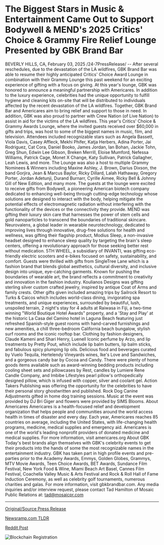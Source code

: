 # The Biggest Stars in Music & Entertainment Came Out to Support Bodywell & MEND's 2025 Critics' Choice & Grammy Fire Relief Lounge Presented by GBK Brand Bar

BEVERLY HILLS, CA, February 03, 2025 /24-7PressRelease/ -- After several reschedules, due to the devastation of the LA wildfires, GBK Brand Bar was able to resume their highly anticipated Critics' Choice Award Lounge in combination with their Grammy Lounge this past weekend for an exciting experience of gifting with a focus on giving. At this year's lounge, GBK was honored to announce a meaningful partnership with Americares. In addition to the luxury experience, celebrities had the unique opportunity to fulfill hygiene and cleaning kits on-site that will be distributed to individuals affected by the recent devastation of the LA wildfires. Together, GBK Brand Bar and Americares aim to bring relief and support to those in need. In addition, GBK was also proud to partner with Crew Nation (of Live Nation) to assist in aid for the victims of the LA wildfires.  This year's Critics' Choice & Grammy Awards Lounge, where the invited guests received over $60,000 in gifts and trips, was host to some of the biggest names in music, film, and television. Attendees included recognizable stars such as Angela Bassett, Viola Davis, Casey Affleck, Mekhi Phifer, Katja Herbers, Adina Porter, Jai Rodriguez, Cat Cora, Daniel Booko, James Jordan, Ian Bohan, Jackie Tohn, Greg Shun, Edwin Lee Gibson, Breken Merrill, Eloise Mumford, Nefessa Williams, Patrick Cage, Monet X Change, Katy Sullivan, Patrick Gallagher, Leah Lewis, and more. The Lounge was also a host to multiple Grammy Nominees & Winners including Maxine Ashley, J. Brown, Darius Dixson, the band Gorjira, Jean & Marcus Baylor, Ricky Dillard, Lalah Hathaway, Gregory Porter, Jordan Adetunji, Durand Burnarr, Cyrille Aimee, Ricky Bell & Johnny Gill of New Edition, and many more.   The guests at the lounge were excited to receive gifts from Bodywell, a pioneering American biotech company dedicated to enhancing well-being through cutting-edge technology whose solutions are designed to interact with the body, helping mitigate the potential effects of electromagnetic radiation without interfering with the functionality of the devices or the connectivity they provide. MEND was gifting their luxury skin care that harnesses the power of stem cells and gold nanoparticles to transcend the boundaries of traditional skincare. Neurovalens, a global leader in wearable neurotechnology, dedicated to improving lives through innovative, drug-free solutions for health and wellness, was gifting their flagship product, Modius Sleep, a non-invasive headset designed to enhance sleep quality by targeting the brain's sleep centers, offering a revolutionary approach for those seeking better rest without medication. 5TH WHEEL, a subsidiary of INVANTI, was gifting eco-friendly electric scooters and e-bikes focused on safety, sustainability, and comfort. Guests were thrilled with gifts from SingleTree Lane which is a fashion brand that blends global aesthetics, cultural diversity, and inclusive design into unique, eye-catching garments. Known for pushing the boundaries of wearable art, the brand reflects a commitment to creativity and innovation in the fashion industry. Koulianos Designs was gifting sterling silver custom crafted jewelry, inspired by antique Coat of Arms and family crests.  Other gifts given included amazing trips by Sailrock Resort to Turks & Caicos which includes world-class dining, invigorating spa treatments, and unique experiences, surrounded by beautiful, lush, unspoiled terrain, 2 night's stay for 4 adults at Raiwasa in Fiji, a two-time winning "World Boutique Hotel Awards" property, and a 'Stay and Play' at the historic La Casa del Camino hotel in Laguna Beach featuring just refreshed Spanish-style guest rooms with hand-carved furnishings and new amenities, a chill three-bedroom California beach bungalow, stylish surf rooms and the iconic rooftop bar. Clothing by fashion designers, Claude Kameni and Shari Henry, Luenell Iconic perfume by Arzo, and lip treatments by Pretty Pout, which include lip balm butters, lip balm sticks, and fabulous spicy plumping lip oils. Delicious food and beverages curated by Vuelo Tequila, Hertelendy Vineyards wines, Ike's Love and Sandwiches, and a gorgeous candy bar by Cocoa and Candy. There were plenty of home goods items available such as award-winning bedding products including cooling sheet sets and pillowcases by Rest, candles by Lumiere Rene Candle Company, and Imbibe Lifestyles pearl pillow's orthopedically designed pillow, which is infused with copper, silver and coolant gel. Action Takers Publishing was offering the opportunity for the celebrities to have their personal story ghostwritten and published. Rock Dog Canine Adjustments gifted in home dog training sessions. Music at the event was provided by DJ Bri Giger and flowers were provided by SIMS Blooms.  About Americares  Americares is a health-focused relief and development organization that helps people and communities around the world access health in times of disaster and every day. Each year, Americares reaches 85 countries on average, including the United States, with life-changing health programs, medicine, medical supplies and emergency aid. Americares is one of the world's leading nonprofit providers of donated medicine and medical supplies. For more information, visit americares.org   About GBK  Today's best brands align themselves with GBK's celebrity events to get their products into the hands of some the most recognizable names in the entertainment industry. GBK has taken part in high profile events and pre-parties prior to the Academy Awards, Emmys, Golden Globes, Grammys, MTV Movie Awards, Teen Choice Awards, BET Awards, Sundance Film Festival, New York Food & Wine, Miami Beach Art Basel, Cannes Film Festival, Coachella Valley Music & Arts Festival and Rock & Roll Hall of Fame Induction Ceremony, as well as celebrity golf tournaments, numerous charities and galas. For more information, visit gbkbrandbar.com.  Any media inquiries and/or interview request, please contact Tad Hamilton of Mosaic Public Relations at: tad@mosaicpr.com 

---

[Original/Source Press Release](https://www.24-7pressrelease.com/press-release/519406/the-biggest-stars-in-music-entertainment-came-out-to-support-bodywell-mends-2025-critics-choice-grammy-fire-relief-lounge-presented-by-gbk-brand-bar)
                    

[Newsramp.com TLDR](https://newsramp.com/curated-news/gbk-brand-bar-hosts-critics-choice-award-lounge-with-americares-partnership/a20d30d2922e48d1b776bd5720bb98c3) 

 



[Reddit Post](https://www.reddit.com/r/Lifestyle_Culture/comments/1iigttw/gbk_brand_bar_hosts_critics_choice_award_lounge/) 



![Blockchain Registration](https://cdn.newsramp.app/24-7PressRelease/qrcode/252/5/limeQUuV.webp)